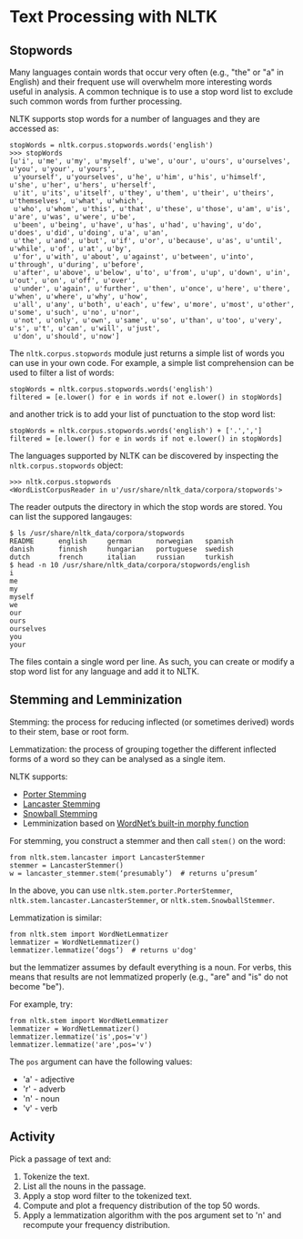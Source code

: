 # Text Processing with NLTK #


## Stopwords ##

Many languages contain words that occur very often (e.g., "the" or "a" in English) and their frequent use will
overwhelm more interesting words useful in analysis.  A common technique is to use a stop word list to exclude
such common words from further processing.

NLTK supports stop words for a number of languages and they are accessed as:

    stopWords = nltk.corpus.stopwords.words('english')
    >>> stopWords
    [u'i', u'me', u'my', u'myself', u'we', u'our', u'ours', u'ourselves', u'you', u'your', u'yours', 
     u'yourself', u'yourselves', u'he', u'him', u'his', u'himself', u'she', u'her', u'hers', u'herself', 
     u'it', u'its', u'itself', u'they', u'them', u'their', u'theirs', u'themselves', u'what', u'which', 
     u'who', u'whom', u'this', u'that', u'these', u'those', u'am', u'is', u'are', u'was', u'were', u'be', 
     u'been', u'being', u'have', u'has', u'had', u'having', u'do', u'does', u'did', u'doing', u'a', u'an', 
     u'the', u'and', u'but', u'if', u'or', u'because', u'as', u'until', u'while', u'of', u'at', u'by', 
     u'for', u'with', u'about', u'against', u'between', u'into', u'through', u'during', u'before', 
     u'after', u'above', u'below', u'to', u'from', u'up', u'down', u'in', u'out', u'on', u'off', u'over', 
     u'under', u'again', u'further', u'then', u'once', u'here', u'there', u'when', u'where', u'why', u'how', 
     u'all', u'any', u'both', u'each', u'few', u'more', u'most', u'other', u'some', u'such', u'no', u'nor', 
     u'not', u'only', u'own', u'same', u'so', u'than', u'too', u'very', u's', u't', u'can', u'will', u'just', 
     u'don', u'should', u'now']
     
The `nltk.corpus.stopwords` module just returns a simple list of words you can use in your own code.  For example,
a simple list comprehension can be used to filter a list of words:

    stopWords = nltk.corpus.stopwords.words('english')
    filtered = [e.lower() for e in words if not e.lower() in stopWords]
    
and another trick is to add your list of punctuation to the stop word list:

    stopWords = nltk.corpus.stopwords.words('english') + ['.',',']
    filtered = [e.lower() for e in words if not e.lower() in stopWords]

The languages supported by NLTK can be discovered by inspecting the `nltk.corpus.stopwords` object:

    >>> nltk.corpus.stopwords
    <WordListCorpusReader in u'/usr/share/nltk_data/corpora/stopwords'>

The reader outputs the directory in which the stop words are stored.  You can list the suppored langauges:

    $ ls /usr/share/nltk_data/corpora/stopwords
    README		english		german		norwegian	spanish
    danish		finnish		hungarian	portuguese	swedish
    dutch		french		italian		russian		turkish
    $ head -n 10 /usr/share/nltk_data/corpora/stopwords/english
    i
    me
    my
    myself
    we
    our
    ours
    ourselves
    you
    your 

The files contain a single word per line.  As such, you can create or modify a stop word list for any language and add it to NLTK.


## Stemming and Lemminization #

Stemming: the process for reducing inflected (or sometimes derived) words to their stem, base or root form.

Lemmatization: the process of grouping together the different inflected forms of a word so they can be analysed as a single item.

NLTK supports:

  * [Porter Stemming](http://tartarus.org/martin/PorterStemmer/)
  * [Lancaster Stemming](http://www.comp.lancs.ac.uk/computing/research/stemming/)
  * [Snowball Stemming](http://snowball.tartarus.org)
  * Lemminization based on [WordNet’s built-in morphy function](http://wordnet.princeton.edu)

For stemming, you construct a stemmer and then call `stem()` on the word:

    from nltk.stem.lancaster import LancasterStemmer
    stemmer = LancasterStemmer()
    w = lancaster_stemmer.stem(‘presumably’)  # returns u’presum’

In the above, you can use `nltk.stem.porter.PorterStemmer`, `nltk.stem.lancaster.LancasterStemmer`, or `nltk.stem.SnowballStemmer`.

Lemmatization is similar:

    from nltk.stem import WordNetLemmatizer
    lemmatizer = WordNetLemmatizer()
    lemmatizer.lemmatize(‘dogs’)  # returns u'dog'
    
but the lemmatizer assumes by default everything is a noun.  For verbs, this means that results are not lemmatized 
properly (e.g., "are" and "is" do not become "be").

For example, try:

    from nltk.stem import WordNetLemmatizer
    lemmatizer = WordNetLemmatizer()
    lemmatizer.lemmatize('is',pos='v')
    lemmatizer.lemmatize('are',pos='v')
    
The `pos` argument can have the following values:

   * 'a' - adjective
   * 'r' - adverb
   * 'n' - noun
   * 'v' - verb

## Activity ##

Pick a passage of text and:

   1. Tokenize the text.
   2. List all the nouns in the passage.
   3. Apply a stop word filter to the tokenized text.
   4. Compute and plot a frequency distribution of the top 50 words.
   5. Apply a lemmatization algorithm with the pos argument set to 'n' and recompute your frequency distribution.
   

